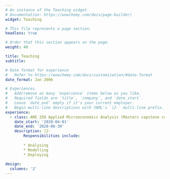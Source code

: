 ```yaml
---
# An instance of the Teaching widget.
# Documentation: https://wowchemy.com/docs/page-builder/
widget: Teaching

# This file represents a page section.
headless: true

# Order that this section appears on the page.
weight: 40

title: Teaching
subtitle:

# Date format for experience
#   Refer to https://wowchemy.com/docs/customization/#date-format
date_format: Jan 2006

# Experiences.
#   Add/remove as many `experience` items below as you like.
#   Required fields are `title`, `company`, and `date_start`.
#   Leave `date_end` empty if it's your current employer.
#   Begin multi-line descriptions with YAML's `|2-` multi-line prefix.
experience:
  - class: ARE 258 Applied Microeconomics Analysis (Masters capstone course)
    date_start: '2020-04-01'
    date_end: '2020-06-30'
    description: |2-
        Responsibilities include:
        
        * Analysing
        * Modelling
        * Deploying
        
design:
  columns: '2'
---
```

